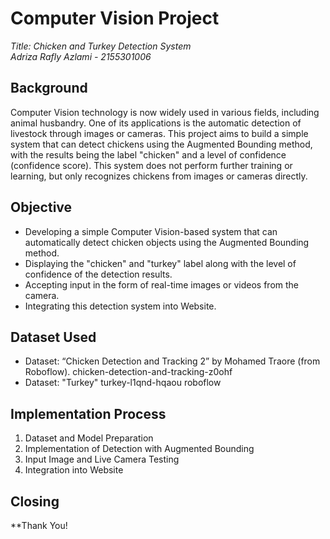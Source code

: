# Computer Vision Project

*Title: Chicken and Turkey Detection System*  
*Adriza Rafly Azlami - 2155301006*

## Background
Computer Vision technology is now widely used in various fields, including animal husbandry. One of its applications is the automatic detection of livestock through images or cameras. This project aims to build a simple system that can detect chickens using the Augmented Bounding method, with the results being the label "chicken" and a level of confidence (confidence score). This system does not perform further training or learning, but only recognizes chickens from images or cameras directly.

## Objective
- Developing a simple Computer Vision-based system that can automatically detect chicken objects using the Augmented Bounding method.
- Displaying the "chicken" and "turkey" label along with the level of confidence of the detection results.
- Accepting input in the form of real-time images or videos from the camera.
- Integrating this detection system into Website.

## Dataset Used
- Dataset: “Chicken Detection and Tracking 2” by Mohamed Traore (from Roboflow).
  chicken-detection-and-tracking-z0ohf
- Dataset: "Turkey"
  turkey-l1qnd-hqaou roboflow

## Implementation Process
1. Dataset and Model Preparation
2. Implementation of Detection with Augmented Bounding
3. Input Image and Live Camera Testing
4. Integration into Website

## Closing
**Thank You!
